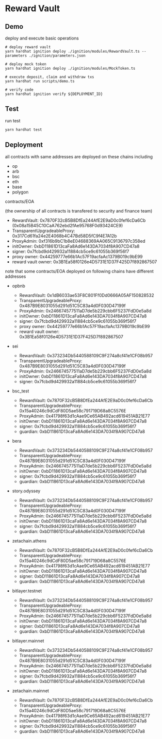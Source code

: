 # Reward Vault

## Demo

deploy and execute basic operations

```shell
# deploy reward vault
yarn hardhat ignition deploy ./ignition/modules/RewardVault.ts --parameters ./ignition/parameters.json

# deploy mock token
yarn hardhat ignition deploy ./ignition/modules/MockToken.ts

# execute deposit, claim and withdraw txs
yarn hardhat run scripts/demo.ts

# verify code
yarn hardhat ignition verify ${DEPLOYMENT_ID}
```

## Test

run test

```bash
yarn hardhat test
```

## Deployment

all contracts with same addresses are deployed on these chains including

- op
- arb
- bsc
- eth
- base
- polygon

contracts/EOA

(the ownership of all contracts is transfered to security and finance team)

- RewardVault: 0x7870F32cB5B8DfEa244AfE2E9aD0c0fef6cDa6Cb (0x08a15B45C10CaA762ebd2fAe95768F0d93424CE9)
- TransparentUpgradeableProxy: 0x317Cd61fa24e2E4068b4C47Bd58D5fC9f4E7A12b
- ProxyAdmin: 0xf316b9bC1b8eE04688369AA065C9136797c358ed
- initOwner: 0xbD11861D13caFa8Ad6e143DA7034f8A907CD47a8
- signer: 0x7fcbd9d429932a11884cb5ce9c61055b369f56f7
- proxy owner: 0x44259777e66b1Ac57F19acfaAc1379B019c9bE99
- reward vault owner: 0x3B1Ea58f0126e4D5731E1D37F425D7f892867507

note that some contracts/EOA deployed on following chains have different addresses

- opbnb

  - RewardVault: 0x1dB6033ae53F8C801Ff0Dd0666A05AF150828532
  - TransparentUpgradeableProxy: 0x487B9E8031055d291d51C5C83a4d0F030D47199f
  - ProxyAdmin: 0x246674577511aD7de5b229cbb6F5237FdD0e5a8d
  - initOwner: 0xbD11861D13caFa8Ad6e143DA7034f8A907CD47a8
  - signer: 0x7fcbd9d429932a11884cb5ce9c61055b369f56f7
  - proxy owner: 0x44259777e66b1Ac57F19acfaAc1379B019c9bE99
  - reward vault owner: 0x3B1Ea58f0126e4D5731E1D37F425D7f892867507

- sei

  - RewardVault: 0x373234Db5440588109C9F274a8cf41e1CF08b957
  - TransparentUpgradeableProxy: 0x487B9E8031055d291d51C5C83a4d0F030D47199f
  - ProxyAdmin: 0x246674577511aD7de5b229cbb6F5237FdD0e5a8d
  - initOwner: 0xbD11861D13caFa8Ad6e143DA7034f8A907CD47a8
  - signer: 0x7fcbd9d429932a11884cb5ce9c61055b369f56f7

- bsc_test

  - RewardVault: 0x7870F32cB5B8DfEa244AfE2E9aD0c0fef6cDa6Cb
  - TransparentUpgradeableProxy: 0x15a40246c9dCdF80D5ae58c791719D68a8C5576E
  - ProxyAdmin: 0x41798f63d1cAae9Ce65AB492acd619451AB21E77
  - initOwner: 0xbD11861D13caFa8Ad6e143DA7034f8A907CD47a8
  - signer: 0x7fcbd9d429932a11884cb5ce9c61055b369f56f7
  - guardian: 0xbD11861D13caFa8Ad6e143DA7034f8A907CD47a8

- bera

  - RewardVault: 0x373234Db5440588109C9F274a8cf41e1CF08b957
  - TransparentUpgradeableProxy: 0x487B9E8031055d291d51C5C83a4d0F030D47199f
  - ProxyAdmin: 0x246674577511aD7de5b229cbb6F5237FdD0e5a8d
  - initOwner: 0xbD11861D13caFa8Ad6e143DA7034f8A907CD47a8
  - signer: 0x7fcbd9d429932a11884cb5ce9c61055b369f56f7
  - guardian: 0xbD11861D13caFa8Ad6e143DA7034f8A907CD47a8

- story.odyssey

  - RewardVault: 0x373234Db5440588109C9F274a8cf41e1CF08b957
  - TransparentUpgradeableProxy: 0x487B9E8031055d291d51C5C83a4d0F030D47199f
  - ProxyAdmin: 0x246674577511aD7de5b229cbb6F5237FdD0e5a8d
  - initOwner: 0xbD11861D13caFa8Ad6e143DA7034f8A907CD47a8
  - signer: 0x7fcbd9d429932a11884cb5ce9c61055b369f56f7
  - guardian: 0xbD11861D13caFa8Ad6e143DA7034f8A907CD47a8

- zetachain.athens

  - RewardVault: 0x7870F32cB5B8DfEa244AfE2E9aD0c0fef6cDa6Cb
  - TransparentUpgradeableProxy: 0x15a40246c9dCdF80D5ae58c791719D68a8C5576E
  - ProxyAdmin: 0x41798f63d1cAae9Ce65AB492acd619451AB21E77
  - initOwner: 0xbD11861D13caFa8Ad6e143DA7034f8A907CD47a8
  - signer: 0xbD11861D13caFa8Ad6e143DA7034f8A907CD47a8
  - guardian: 0xbD11861D13caFa8Ad6e143DA7034f8A907CD47a8

- bitlayer.testnet

  - RewardVault: 0x373234Db5440588109C9F274a8cf41e1CF08b957
  - TransparentUpgradeableProxy: 0x487B9E8031055d291d51C5C83a4d0F030D47199f
  - ProxyAdmin: 0x246674577511aD7de5b229cbb6F5237FdD0e5a8d
  - initOwner: 0xbD11861D13caFa8Ad6e143DA7034f8A907CD47a8
  - signer: 0xbD11861D13caFa8Ad6e143DA7034f8A907CD47a8
  - guardian: 0xbD11861D13caFa8Ad6e143DA7034f8A907CD47a8

- bitlayer.mainnet

  - RewardVault: 0x373234Db5440588109C9F274a8cf41e1CF08b957
  - TransparentUpgradeableProxy: 0x487B9E8031055d291d51C5C83a4d0F030D47199f
  - ProxyAdmin: 0x246674577511aD7de5b229cbb6F5237FdD0e5a8d
  - initOwner: 0xbD11861D13caFa8Ad6e143DA7034f8A907CD47a8
  - signer: 0x7fcbd9d429932a11884cb5ce9c61055b369f56f7
  - guardian: 0xbD11861D13caFa8Ad6e143DA7034f8A907CD47a8

- zetachain.mainnet
  - RewardVault: 0x7870F32cB5B8DfEa244AfE2E9aD0c0fef6cDa6Cb
  - TransparentUpgradeableProxy: 0x15a40246c9dCdF80D5ae58c791719D68a8C5576E
  - ProxyAdmin: 0x41798f63d1cAae9Ce65AB492acd619451AB21E77
  - initOwner: 0xbD11861D13caFa8Ad6e143DA7034f8A907CD47a8
  - signer: 0x7fcbd9d429932a11884cb5ce9c61055b369f56f7
  - guardian: 0xbD11861D13caFa8Ad6e143DA7034f8A907CD47a8
